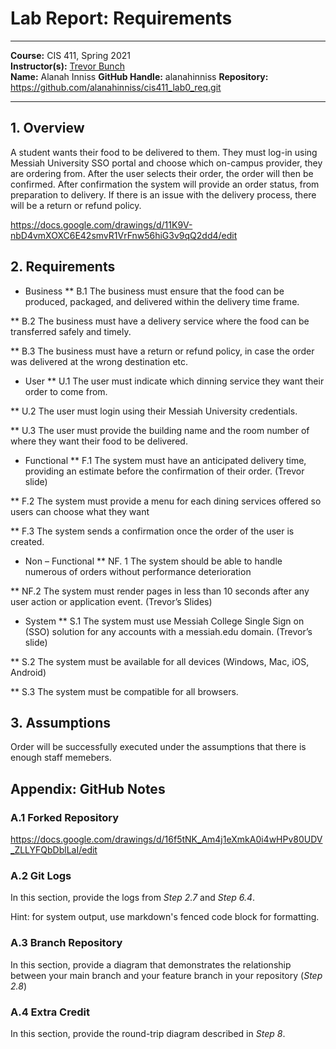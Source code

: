 # Lab Report: Requirements
___
**Course:** CIS 411, Spring 2021  
**Instructor(s):** [Trevor Bunch](https://github.com/trevordbunch)  
**Name:** Alanah Inniss
**GitHub Handle:** alanahinniss
**Repository:** https://github.com/alanahinniss/cis411_lab0_req.git
___

## 1. Overview
A student wants their food to be delivered to them. They must log-in using Messiah University SSO portal and choose which on-campus provider, they are ordering from. After the user selects their order, the order will then be confirmed. After confirmation the system will provide an order status, from preparation to delivery. If there is an issue with the delivery process, there will be a return or refund policy.   

https://docs.google.com/drawings/d/11K9V-nbD4vmXOXC6E42smvR1VrFnw56hiG3v9qQ2dd4/edit

## 2. Requirements
  
- Business 
** B.1 The business must ensure that the food can be produced, packaged, and delivered within the delivery time frame.

** B.2 The business must have a delivery service where the food can be transferred safely and timely. 

** B.3 The business must have a return or refund policy, in case the order was delivered at the wrong destination etc. 

- User
** U.1 The user must indicate which dinning service they want their order to come from. 

** U.2 The user must login using their Messiah University credentials. 

** U.3 The user must provide the building name and the room number of where they want their food to be delivered. 

- Functional 
** F.1 The system must have an anticipated delivery time, providing an estimate before the confirmation of their order. (Trevor slide)

** F.2 The system must provide a menu for each dining services offered so users can choose what they want 

** F.3 The system sends a confirmation once the order of the user is created. 

- Non – Functional 
** NF. 1 The system should be able to handle numerous of orders without performance deterioration 

** NF.2 The system must render pages in less than 10 seconds after any user action or application event. (Trevor’s Slides) 

- System
** S.1 The system must use Messiah College Single Sign on (SSO) solution for any accounts with a messiah.edu domain. (Trevor’s slide)

** S.2 The system must be available for all devices (Windows, Mac, iOS, Android) 

** S.3 The system must be compatible for all browsers. 

## 3. Assumptions
Order will be successfully executed under the assumptions that there is enough staff memebers.  

## Appendix: GitHub Notes

### A.1 Forked Repository
https://docs.google.com/drawings/d/16f5tNK_Am4j1eXmkA0i4wHPv80UDV_ZLLYFQbDblLaI/edit

### A.2 Git Logs
In this section, provide the logs from *Step 2.7* and *Step 6.4*.

Hint: for system output, use markdown's fenced code block for formatting.

### A.3 Branch Repository
In this section, provide a diagram that demonstrates the relationship between your main branch and your feature branch in your repository (*Step 2.8*)

### A.4 Extra Credit
In this section, provide the round-trip diagram described in *Step 8*.